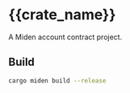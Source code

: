 # {{crate_name}}

A Miden account contract project.

## Build

```bash
cargo miden build --release
```
